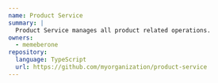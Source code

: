 ```yaml
---
name: Product Service
summary: |
  Product Service manages all product related operations.
owners:
  - memeberone
repository:
  language: TypeScript
  url: https://github.com/myorganization/product-service
---
```


<NodeGraph />
